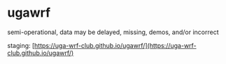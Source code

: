 # ugawrf
semi-operational, data may be delayed, missing, demos, and/or incorrect
 
staging: [https://uga-wrf-club.github.io/ugawrf/](https://uga-wrf-club.github.io/ugawrf/)
